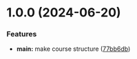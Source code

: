 # 1.0.0 (2024-06-20)


### Features

* **main:** make course structure ([77bb6db](https://github.com/muagmar-urzhindorzh/os-intro/commit/77bb6db4f0ec68ef8ece90bd31409911f682ecc9))



